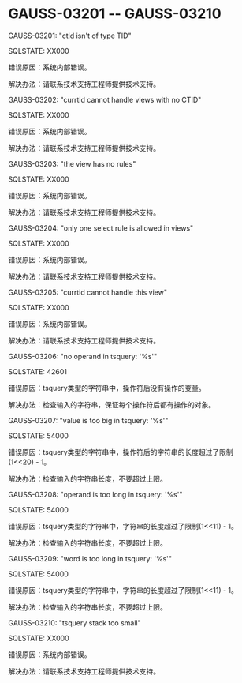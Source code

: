 # GAUSS-03201 -- GAUSS-03210<a name="ZH-CN_TOPIC_0302073679"></a>

GAUSS-03201: "ctid isn't of type TID"

SQLSTATE: XX000

错误原因：系统内部错误。

解决办法：请联系技术支持工程师提供技术支持。

GAUSS-03202: "currtid cannot handle views with no CTID"

SQLSTATE: XX000

错误原因：系统内部错误。

解决办法：请联系技术支持工程师提供技术支持。

GAUSS-03203: "the view has no rules"

SQLSTATE: XX000

错误原因：系统内部错误。

解决办法：请联系技术支持工程师提供技术支持。

GAUSS-03204: "only one select rule is allowed in views"

SQLSTATE: XX000

错误原因：系统内部错误。

解决办法：请联系技术支持工程师提供技术支持。

GAUSS-03205: "currtid cannot handle this view"

SQLSTATE: XX000

错误原因：系统内部错误。

解决办法：请联系技术支持工程师提供技术支持。

GAUSS-03206: "no operand in tsquery: '%s'"

SQLSTATE: 42601

错误原因：tsquery类型的字符串中，操作符后没有操作的变量。

解决办法：检查输入的字符串，保证每个操作符后都有操作的对象。

GAUSS-03207: "value is too big in tsquery: '%s'"

SQLSTATE: 54000

错误原因：tsquery类型的字符串中，操作符后的字符串的长度超过了限制\(1<<20\) - 1。

解决办法：检查输入的字符串长度，不要超过上限。

GAUSS-03208: "operand is too long in tsquery: '%s'"

SQLSTATE: 54000

错误原因：tsquery类型的字符串中，字符串的长度超过了限制\(1<<11\) - 1。

解决办法：检查输入的字符串长度，不要超过上限。

GAUSS-03209: "word is too long in tsquery: '%s'"

SQLSTATE: 54000

错误原因：tsquery类型的字符串中，字符串的长度超过了限制\(1<<11\) - 1。

解决办法：检查输入的字符串长度，不要超过上限。

GAUSS-03210: "tsquery stack too small"

SQLSTATE: XX000

错误原因：系统内部错误。

解决办法：请联系技术支持工程师提供技术支持。


